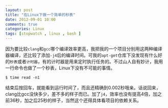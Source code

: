 ```yaml
---
layout: post
title: "在Linux下做一个简单的秒表"
date: 2012-09-01 10:00
comments: true
categories: Linux
tags: [stopwatch , linux , bash ]
---
```


因为要比较`clang`和`gcc`哪个编译效率更高，我把我的一个项目分别用这两种编译器编译，还比较了添加`-j4`后的编译时间。可我的`apt-get`仓库下没发现有什么好的`秒表`或者`计时器`，有的计时器是用来定时执行任务的。不过山人自有妙计，我用一行命令也做了一个秒表，Linux下没有不可能的事情。

```
$ time read -n1
```

结束后按回车，就能看到运行时间了，而且还精确到0.002秒哦亲。话说回来，clang比gcc没快多少，差不多的样子而已。加了`j4`，效率也没有提高4倍，加之前36秒，加之后25秒的样子，当然这个还得具体看项目的依赖关系。
